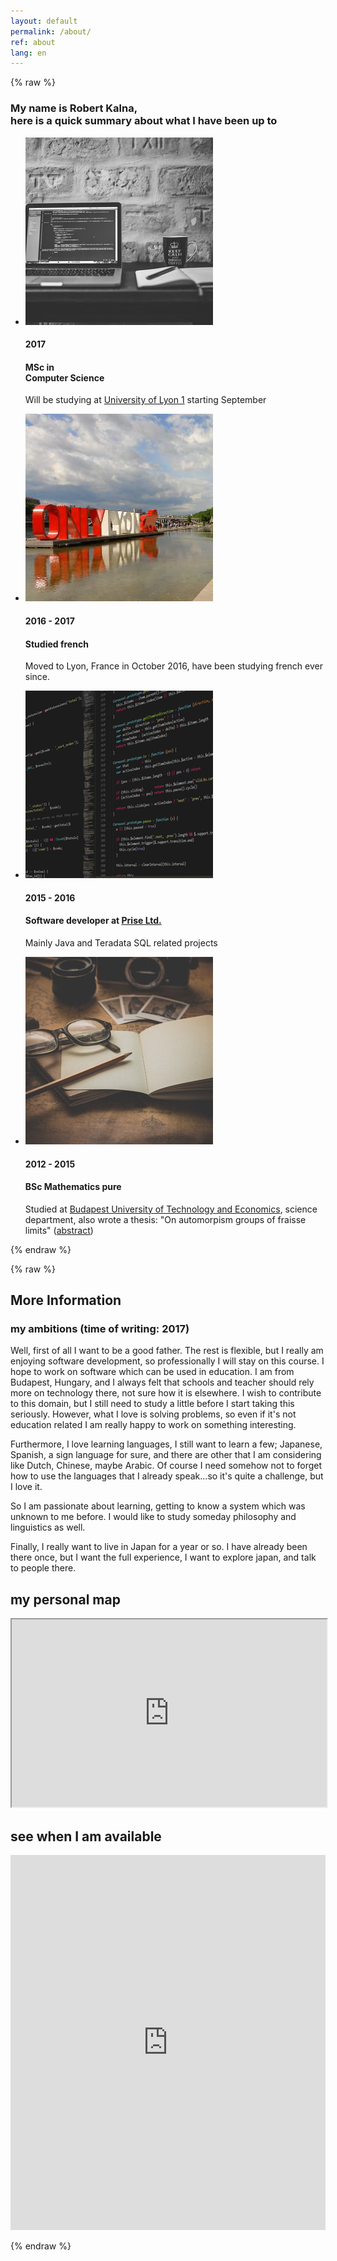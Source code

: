 ```yaml
---
layout: default
permalink: /about/
ref: about
lang: en
---
```


{% raw %}


<div class="col-md-2 left-nav">
</div>
<div class="col-md-8 col-xs-10">
<article class="page">
<div class="row">
<div class="col-lg-12 text-center">
<h3 class="elevated-title section-subheading text-muted">My name is Robert Kalna,<br>here is a quick summary about what I have been up to</h3>
</div>
</div>
<div class="row">
<div class="col-lg-12">
<ul class="timeline">
<li>
<div class="timeline-image">
<img class="img-circle img-responsive" src="../images/about/studying-cs-1.jpeg" alt="">
</div>
<div class="timeline-panel">
<div class="timeline-heading">
<h4>2017 </h4>
<h4 class="subheading">MSc in <br>Computer Science</h4>
</div>
<div class="timeline-body">
<p class="text-muted">Will be studying at <a href="https://www.univ-lyon1.fr/en/">University of Lyon 1</a> starting September</p>
</div>
</div>
</li>
<li class="timeline-inverted">
<div class="timeline-image">
<img class="img-circle img-responsive" src="../images/about/onlylyon.jpg" alt="">
</div>
<div class="timeline-panel">
<div class="timeline-heading">
<h4>2016 - 2017</h4>
<h4 class="subheading">Studied french</h4>
</div>
<div class="timeline-body">
<p class="text-muted">Moved to Lyon, France in October 2016, have been studying french ever since.</p>
</div>
</div>
</li>
<li>
<div class="timeline-image">
<img class="img-circle img-responsive" src="../images/about/software-dev-1.png" alt="">
</div>
<div class="timeline-panel">
<div class="timeline-heading">
<h4>2015 - 2016</h4>
<h4 class="subheading">Software developer at <a href="https://www.prisetools.com/">Prise Ltd.</a></h4>
</div>
<div class="timeline-body">
<p class="text-muted">Mainly Java and Teradata SQL related projects</p>
</div>
</div>
</li>
<li class="timeline-inverted">
<div class="timeline-image">
<img class="img-circle img-responsive" src="../images/about/studying-2.jpeg" alt="">
</div>
<div class="timeline-panel">
<div class="timeline-heading">
<h4>2012 - 2015</h4>
<h4 class="subheading">BSc Mathematics pure</h4>
</div>
<div class="timeline-body">
<p class="text-muted">Studied at <a href="https://www.bme.hu/?language=en">Budapest University of Technology and Economics</a>, science department, also wrote a thesis: "On automorpism groups of fraisse limits" (<a href="../resources/abstract_on_automorphisms_of_Fraisse-limits.pdf">abstract</a>)</p>
</div>
</div>
</li>
</ul>
</div>
</div>
{% endraw %}


{% raw %}
<div class="row">
<div class="col-md-10 center col-md-offset-1">
<h1 class="about-subtitle">More Information </h1>
<div class="panel panel-default ambitions-panel">
<div class="panel-heading ambitions-heading"><h3>my ambitions (time of writing: 2017)</h3></div>
<div class="panel-body">
<p class="ambitions">
Well, first of all I want to be a good father. The rest is flexible, but I really am enjoying software development, so professionally I will stay on this course. I hope to work on software which can be used in education. I am from Budapest, Hungary, and I always felt that schools and teacher should rely more on technology there, not sure how it is elsewhere. I wish to contribute to this domain, but I still need to study a little before I start taking this seriously. However, what I love is solving problems, so even if it's not education related I am really happy to work on something interesting.
</p>

<p class="ambitions">
Furthermore, I love learning languages, I still want to learn a few; Japanese, Spanish, a sign language for sure, and there are other that I am considering like Dutch, Chinese, maybe Arabic. Of course I need somehow not to forget how to use the languages that I already speak...so it's quite a challenge, but I love it.
</p>

<p class="ambitions">
So I am passionate about learning, getting to know a system which was unknown to me before. I would like to study someday philosophy and linguistics as well.
</p>

<p class="ambitions">
Finally, I really want to live in Japan for a year or so. I have already been there once, but I want the full experience, I want to explore japan, and talk to people there.
</p>
</div>
</div>
</div>
<div class="col-md-1">
</div>
</div>


<div class="row"><h1 class="about-subtitle"> my personal map</h1>
</div>
<iframe src="https://www.google.com/maps/d/embed?mid=1IbXQEV-wQXZZis42xlZOdhnQGGo&z=1.2&c=45.635418,20.469864" width="100%" height="300px"></iframe>


<h1 class="about-subtitle"> see when I am available</h1>

<iframe src="https://calendar.google.com/calendar/embed?mode=WEEK&height=600&wkst=2&bgcolor=%23FFFFFF&src=kalnarobert%40gmail.com&color=%23AB8B00&src=506isi7gqoj8tgsegsogbohechkbf3r3@import.calendar.google.com" style="border-width:0" width="100%" height="600" frameborder="0" scrolling="no"></iframe>

</article>
</div>

{% endraw %}

